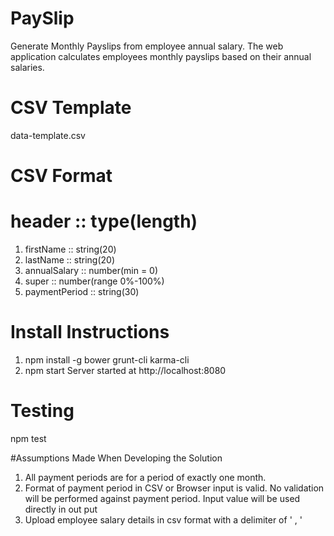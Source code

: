 # PaySlip
 Generate Monthly Payslips from employee annual salary.
 The web application calculates employees monthly payslips based on their annual salaries.

# CSV Template
 data-template.csv

# CSV Format  
# header :: type(length)
 1. firstName ::           string(20) 
 2. lastName  ::           string(20)  
 3. annualSalary ::        number(min = 0)  
 4. super ::               number(range 0%-100%)
 5. paymentPeriod ::       string(30)
 
# Install Instructions
 1. npm install -g bower grunt-cli karma-cli
 2. npm start
 Server started at http://localhost:8080

# Testing
 npm test

 
#Assumptions Made When Developing the Solution
 1. All payment periods are for a period of exactly one month.
 2. Format of payment period in CSV or Browser input is valid. No validation will be performed against payment period. Input value will be used directly in out put
 3. Upload employee salary details in csv format with a delimiter of ' , ' 